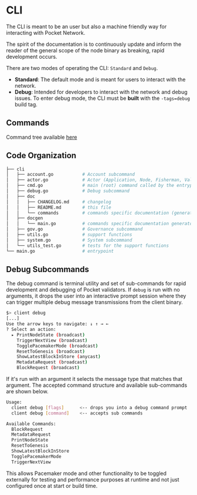 # CLI

The CLI is meant to be an user but also a machine friendly way for interacting with Pocket Network.

The spirit of the documentation is to continuously update and inform the reader of the general scope of the node binary as breaking, rapid development occurs.

There are two modes of operating the CLI: `Standard` and `Debug`.

- **Standard**: The default mode and is meant for users to interact with the network.
- **Debug**: Intended for developers to interact with the network and debug issues. To enter debug mode, the CLI must be **built** with the `-tags=debug` build tag.

## Commands

Command tree available [here](./commands/client.md)

## Code Organization

```bash
├── cli
│   ├── account.go           # Account subcommand
│   ├── actor.go             # Actor (Application, Node, Fisherman, Validator) subcommands
│   ├── cmd.go               # main (root) command called by the entrypoint
│   ├── debug.go             # Debug subcommand
│   ├── doc
│   │   ├── CHANGELOG.md     # changelog
│   │   ├── README.md        # this file
│   │   └── commands         # commands specific documentation (generated from the commands metadata)
│   ├── docgen
│   │   └── main.go          # commands specific documentation generator
│   ├── gov.go               # Governance subcommand
│   ├── utils.go             # support functions
│   ├── system.go            # System subcommand
│   └── utils_test.go        # tests for the support functions
└── main.go                  # entrypoint
```

## Debug Subcommands

The debug command is terminal utility and set of sub-commands for rapid development and debugging of Pocket validators.
If `debug` is run with no arguments, it drops the user into an interactive prompt session where they can trigger multiple debug message transmissions from the client binary.

```bash
$> client debug
[...]
Use the arrow keys to navigate: ↓ ↑ → ←
? Select an action:
  ▸ PrintNodeState (broadcast)
    TriggerNextView (broadcast)
    TogglePacemakerMode (broadcast)
    ResetToGenesis (broadcast)
    ShowLatestBlockInStore (anycast)
    MetadataRequest (broadcast)
    BlockRequest (broadcast)

```

If it's run with an argument it selects the message type that matches that argument.
The accepted command structure and available sub-commands are shown below.

```bash
Usage:
  client debug [flags]      <-- drops you into a debug command prompt
  client debug [command]    <-- accepts sub commands 

Available Commands:
  BlockRequest
  MetadataRequest
  PrintNodeState
  ResetToGenesis
  ShowLatestBlockInStore
  TogglePacemakerMode
  TriggerNextView
```

This allows Pacemaker mode and other functionality to be toggled externally for testing and performance purposes at runtime and not just configured once at start or build time.

<!-- GITHUB_WIKI: app/client/readme -->
